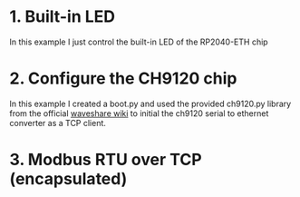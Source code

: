 # 1. Built-in LED

In this example I just control the built-in LED of the RP2040-ETH chip

# 2. Configure the CH9120 chip

In this example I created a boot.py and used the provided ch9120.py library from the official <a href="https://www.waveshare.com/wiki/RP2040-ETH">waveshare wiki</a> to initial the ch9120 serial to ethernet converter as a TCP client.

# 3. Modbus RTU over TCP (encapsulated)
